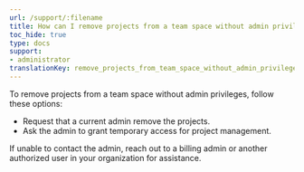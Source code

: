 ```yaml
---
url: /support/:filename
title: How can I remove projects from a team space without admin privileges?
toc_hide: true
type: docs
support:
- administrator
translationKey: remove_projects_from_team_space_without_admin_privileges
---
```

To remove projects from a team space without admin privileges, follow these options:

- Request that a current admin remove the projects.
- Ask the admin to grant temporary access for project management.

If unable to contact the admin, reach out to a billing admin or another authorized user in your organization for assistance.